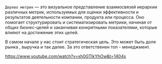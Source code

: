 `Дерево метрик` — это визуальное представление взаимосвязей иерархии различных метрик, используемых для оценки эффективности и результатов деятельности компании, продукта или процесса. Оно помогает структурировать и систематизировать метрики, начиная от общих бизнес-целей и заканчивая конкретными показателями, которые влияют на достижение этих целей.

В самом начале у нас стоит стратегическая цель. Это может быть доля рынка , выручка и так далее. За это ответственен топ - менеджмент. 




https://www.youtube.com/watch?v=xh0GTIkYhOw&t=1404s